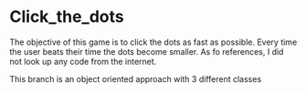 # Click_the_dots

The objective of this game is to click the dots as fast as possible. Every time the user beats their time the dots become smaller. As fo references, I did not look up any code from the internet.

This branch is an object oriented approach with 3 different classes
